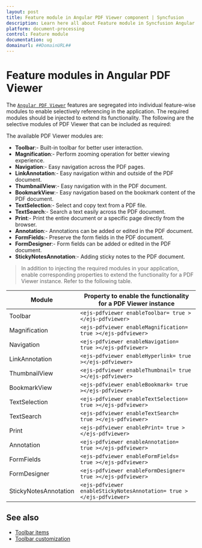 ```yaml
---
layout: post
title: Feature module in Angular PDF Viewer component | Syncfusion
description: Learn here all about Feature module in Syncfusion Angular PDF Viewer component of Syncfusion Essential JS 2 and more.
platform: document-processing
control: Feature module
documentation: ug
domainurl: ##DomainURL##
---
```


# Feature modules in Angular PDF Viewer

The [`Angular PDF Viewer`](https://www.syncfusion.com/pdf-viewer-sdk) features are segregated into individual feature-wise modules to enable selectively referencing in the application. The required modules should be injected to extend its functionality. The following are the selective modules of PDF Viewer that can be included as required:

The available PDF Viewer modules are:

* **Toolbar**:- Built-in toolbar for better user interaction.
* **Magnification**:- Perform zooming operation for better viewing experience.
* **Navigation**:- Easy navigation across the PDF pages.
* **LinkAnnotation**:- Easy navigation within and outside of the PDF document.
* **ThumbnailView**:- Easy navigation with in the PDF document.
* **BookmarkView**:- Easy navigation based on the bookmark content of the PDF document.
* **TextSelection**:- Select and copy text from a PDF file.
* **TextSearch**:- Search a text easily across the PDF document.
* **Print**:- Print the entire document or a specific page directly from the browser.
* **Annotation**:- Annotations can be added or edited in the PDF document.
* **FormFields**:- Preserve the form fields in the PDF document.
* **FormDesigner**:- Form fields can be added or edited in the PDF document.
* **StickyNotesAnnotation**:- Adding sticky notes to the PDF document.

>In addition to injecting the required modules in your application, enable corresponding properties to extend the functionality for a PDF Viewer instance.
Refer to the following table.

| Module | Property to enable the functionality for a PDF Viewer instance |
|---|---|
|Toolbar|`<ejs-pdfviewer enableToolbar= true ></ejs-pdfviewer>`|
|Magnification|`<ejs-pdfviewer enableMagnification= true ></ejs-pdfviewer>`|
|Navigation|`<ejs-pdfviewer enableNavigation= true ></ejs-pdfviewer>`|
|LinkAnnotation|`<ejs-pdfviewer enableHyperlink= true ></ejs-pdfviewer>`|
|ThumbnailView|`<ejs-pdfviewer enableThumbnail= true ></ejs-pdfviewer>`|
|BookmarkView|`<ejs-pdfviewer enableBookmark= true ></ejs-pdfviewer>`|
|TextSelection|`<ejs-pdfviewer enableTextSelection= true ></ejs-pdfviewer>`|
|TextSearch|`<ejs-pdfviewer enableTextSearch= true ></ejs-pdfviewer>`|
|Print|`<ejs-pdfviewer enablePrint= true ></ejs-pdfviewer>`|
|Annotation|`<ejs-pdfviewer enableAnnotation= true ></ejs-pdfviewer>`|
|FormFields|`<ejs-pdfviewer enableFormFields= true ></ejs-pdfviewer>`|
|FormDesigner|`<ejs-pdfviewer enableFormDesigner= true ></ejs-pdfviewer>`|
|StickyNotesAnnotation|`<ejs-pdfviewer enableStickyNotesAnnotation= true ></ejs-pdfviewer>`|

## See also

* [Toolbar items](./toolbar)
* [Toolbar customization](./how-to/toolbar_customization)